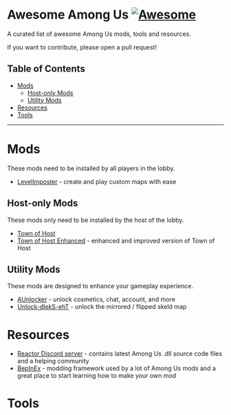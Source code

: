 # Awesome Among Us [![Awesome](https://cdn.rawgit.com/sindresorhus/awesome/d7305f38d29fed78fa85652e3a63e154dd8e8829/media/badge.svg)](https://github.com/sindresorhus/awesome)
A curated list of awesome Among Us mods, tools and resources.

If you want to contribute, please open a pull request!

## Table of Contents

- [Mods](#mods)
  - [Host-only Mods](#host-only-mods)
  - [Utility Mods](#utility-mods)
- [Resources](#resources)
- [Tools](#tools)

<hr>

# Mods

These mods need to be installed by all players in the lobby.

- [LevelImposter](https://levelimposter.net) - create and play custom maps with ease

## Host-only Mods

These mods only need to be installed by the host of the lobby.

- [Town of Host](https://github.com/tukasa0001/TownOfHost)
- [Town of Host Enhanced](https://github.com/EnhancedNetwork/TownofHost-Enhanced) - enhanced and improved version of Town of Host

## Utility Mods

These mods are designed to enhance your gameplay experience.

- [AUnlocker](https://github.com/astra1dev/AUnlocker) - unlock cosmetics, chat, account, and more
- [Unlock-dlekS-ehT](https://github.com/Tommy-XL/Unlock-dlekS-ehT) - unlock the mirrored / flipped skeld map

# Resources

- [Reactor Discord server](https://reactor.gg/discord) - contains latest Among Us .dll source code files and a helping community
- [BepInEx](https://builds.bepinex.dev/projects/bepinex_be) - modding framework used by a lot of Among Us mods and a great place to start learning how to make your own mod

# Tools
